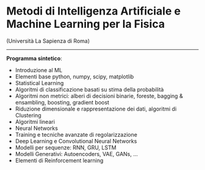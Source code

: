 # Metodi di Intelligenza Artificiale e Machine Learning per la Fisica
(Università La Sapienza di Roma)

---
 
**Programma sintetico**:

- Introduzione al ML
- Elementi base python, numpy, scipy, matplotlib
- Statistical Learning
- Algoritmi di classificazione basati su stima della probabilità
- Algoritmi non metrici: alberi di decisioni binarie, foreste, bagging & ensambling, boosting, gradient boost
- Riduzione dimensionale e rappresentazione dei dati, algoritmi di Clustering
- Algoritmi lineari
- Neural Networks
- Training e tecniche avanzate di regolarizzazione
- Deep Learning e Convolutional Neural Networks
- Modelli per sequenze: RNN, GRU, LSTM
- Modelli Generativi: Autoencoders, VAE, GANs, ...
- Elementi di Reinforcement learning
